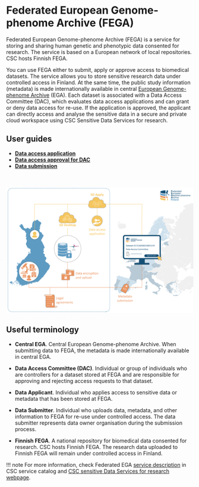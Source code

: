 # Federated European Genome-phenome Archive (FEGA)
Federated European Genome-phenome Archive (FEGA) is a service for storing and sharing human genetic and phenotypic data consented for research. The service is based on a European network of local repositories. CSC hosts Finnish FEGA. 

You can use FEGA either to submit, apply or approve access to biomedical datasets. The service allows you to store sensitive research data under controlled access in Finland. At the same time, the public study information (metadata) is made internationally available in central [European Genome-phenome Archive](https://ega-archive.org/studies) (EGA). Each dataset is associated with a Data Access Committee (DAC), which evaluates data access applications and can grant or deny data access for re-use. If the application is approved, the applicant can directly access and analyse the sensitive data in a secure and private cloud workspace using CSC Sensitive Data Services for research.

## User guides
- **[Data access application](https://github.com/CSCfi/csc-user-guide/blob/wip-at-fega/docs/data/sensitive-data/fega_application.md#data-access-application)**
- **[Data access approval for DAC](https://github.com/CSCfi/csc-user-guide/blob/wip-at-fega/docs/data/sensitive-data/fega_dac.md#data-access-approval-for-dac)**
- **[Data submission](https://github.com/CSCfi/csc-user-guide/blob/wip-at-fega/docs/data/sensitive-data/fega_submission.md#data-submission)**
<br/><br/><br/>

[![FEGA submission and application process](images/fega/fega.png)](images/fega/fega.png)

## Useful terminology

- **Central EGA**. Central European Genome-phenome Archive. When submitting data to FEGA, the metadata is made internationally available in central EGA. 

- **Data Access Committee (DAC)**. Individual or group of individuals who are controllers for a dataset stored at FEGA and are responsible for approving and rejecting access requests to that dataset.

- **Data Applicant**. Individual who applies access to sensitive data or metadata that has been stored at FEGA.

- **Data Submitter**. Individual who uploads data, metadata, and other information to FEGA for re-use under controlled access. The data submitter represents data owner organisation during the submission process.

- **Finnish FEGA**. A national repository for biomedical data consented for research. CSC hosts Finnish FEGA. The research data uploaded to Finnish FEGA will remain under controlled access in Finland.

!!! note
    For more information, check Federated EGA [service description](https://research.csc.fi/-/fega) in CSC service catalog and [CSC sensitive Data Services for research webpage](https://research.csc.fi/sensitive-data-services-for-research).
